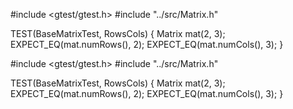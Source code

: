 #include <gtest/gtest.h>
#include "../src/Matrix.h"

TEST(BaseMatrixTest, RowsCols) {
    Matrix mat(2, 3);
    EXPECT_EQ(mat.numRows(), 2);
    EXPECT_EQ(mat.numCols(), 3);
}

#include <gtest/gtest.h>
#include "../src/Matrix.h"

TEST(BaseMatrixTest, RowsCols) {
    Matrix mat(2, 3);
    EXPECT_EQ(mat.numRows(), 2);
    EXPECT_EQ(mat.numCols(), 3);
}
